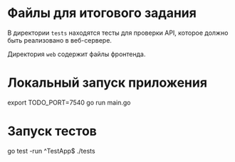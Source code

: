 # Файлы для итогового задания

В директории `tests` находятся тесты для проверки API, которое должно быть реализовано в веб-сервере.

Директория `web` содержит файлы фронтенда.

# Локальный запуск приложения
 export TODO_PORT=7540
 go run main.go

 # Запуск тестов
 go test -run ^TestApp$ ./tests